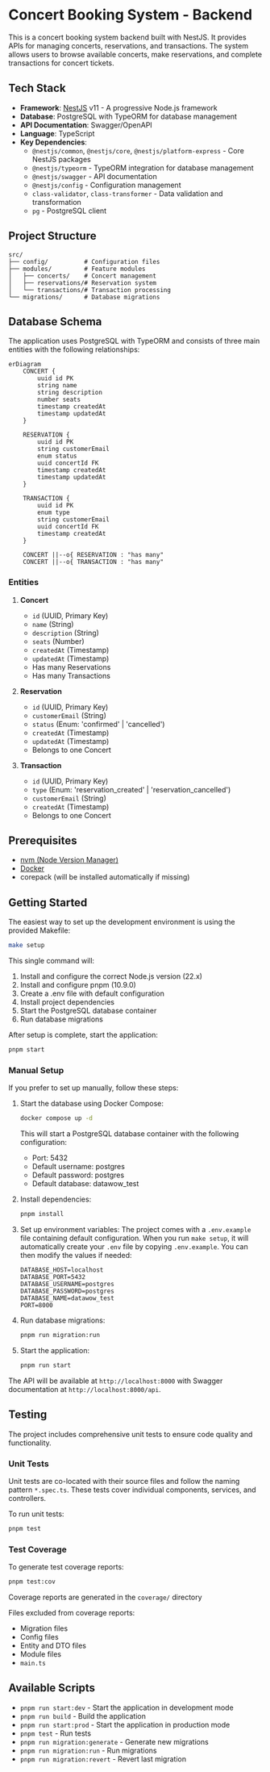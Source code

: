 # Concert Booking System - Backend

This is a concert booking system backend built with NestJS. It provides APIs for managing concerts, reservations, and transactions. The system allows users to browse available concerts, make reservations, and complete transactions for concert tickets.

## Tech Stack

- **Framework**: [NestJS](https://nestjs.com/) v11 - A progressive Node.js framework
- **Database**: PostgreSQL with TypeORM for database management
- **API Documentation**: Swagger/OpenAPI
- **Language**: TypeScript
- **Key Dependencies**:
  - `@nestjs/common`, `@nestjs/core`, `@nestjs/platform-express` - Core NestJS packages
  - `@nestjs/typeorm` - TypeORM integration for database management
  - `@nestjs/swagger` - API documentation
  - `@nestjs/config` - Configuration management
  - `class-validator`, `class-transformer` - Data validation and transformation
  - `pg` - PostgreSQL client

## Project Structure

```
src/
├── config/          # Configuration files
├── modules/         # Feature modules
│   ├── concerts/    # Concert management
│   ├── reservations/# Reservation system
│   └── transactions/# Transaction processing
└── migrations/      # Database migrations
```

## Database Schema

The application uses PostgreSQL with TypeORM and consists of three main entities with the following relationships:

```mermaid
erDiagram
    CONCERT {
        uuid id PK
        string name
        string description
        number seats
        timestamp createdAt
        timestamp updatedAt
    }

    RESERVATION {
        uuid id PK
        string customerEmail
        enum status
        uuid concertId FK
        timestamp createdAt
        timestamp updatedAt
    }

    TRANSACTION {
        uuid id PK
        enum type
        string customerEmail
        uuid concertId FK
        timestamp createdAt
    }

    CONCERT ||--o{ RESERVATION : "has many"
    CONCERT ||--o{ TRANSACTION : "has many"
```

### Entities

1. **Concert**

   - `id` (UUID, Primary Key)
   - `name` (String)
   - `description` (String)
   - `seats` (Number)
   - `createdAt` (Timestamp)
   - `updatedAt` (Timestamp)
   - Has many Reservations
   - Has many Transactions

2. **Reservation**

   - `id` (UUID, Primary Key)
   - `customerEmail` (String)
   - `status` (Enum: 'confirmed' | 'cancelled')
   - `createdAt` (Timestamp)
   - `updatedAt` (Timestamp)
   - Belongs to one Concert

3. **Transaction**
   - `id` (UUID, Primary Key)
   - `type` (Enum: 'reservation_created' | 'reservation_cancelled')
   - `customerEmail` (String)
   - `createdAt` (Timestamp)
   - Belongs to one Concert

## Prerequisites

- [nvm (Node Version Manager)](https://github.com/nvm-sh/nvm#installing-and-updating)
- [Docker](https://www.docker.com/get-started/)
- corepack (will be installed automatically if missing)

## Getting Started

The easiest way to set up the development environment is using the provided Makefile:

```bash
make setup
```

This single command will:

1. Install and configure the correct Node.js version (22.x)
2. Install and configure pnpm (10.9.0)
3. Create a .env file with default configuration
4. Install project dependencies
5. Start the PostgreSQL database container
6. Run database migrations

After setup is complete, start the application:

```bash
pnpm start
```

### Manual Setup

If you prefer to set up manually, follow these steps:

1. Start the database using Docker Compose:

   ```bash
   docker compose up -d
   ```

   This will start a PostgreSQL database container with the following configuration:

   - Port: 5432
   - Default username: postgres
   - Default password: postgres
   - Default database: datawow_test

2. Install dependencies:

   ```bash
   pnpm install
   ```

3. Set up environment variables:
   The project comes with a `.env.example` file containing default configuration. When you run `make setup`, it will automatically create your `.env` file by copying `.env.example`. You can then modify the values if needed:

   ```
   DATABASE_HOST=localhost
   DATABASE_PORT=5432
   DATABASE_USERNAME=postgres
   DATABASE_PASSWORD=postgres
   DATABASE_NAME=datawow_test
   PORT=8000
   ```

4. Run database migrations:

   ```bash
   pnpm run migration:run
   ```

5. Start the application:
   ```bash
   pnpm run start
   ```

The API will be available at `http://localhost:8000` with Swagger documentation at `http://localhost:8000/api`.

## Testing

The project includes comprehensive unit tests to ensure code quality and functionality.

### Unit Tests

Unit tests are co-located with their source files and follow the naming pattern `*.spec.ts`. These tests cover individual components, services, and controllers.

To run unit tests:

```bash
pnpm test
```

### Test Coverage

To generate test coverage reports:

```bash
pnpm test:cov
```

Coverage reports are generated in the `coverage/` directory

Files excluded from coverage reports:

- Migration files
- Config files
- Entity and DTO files
- Module files
- `main.ts`

## Available Scripts

- `pnpm run start:dev` - Start the application in development mode
- `pnpm run build` - Build the application
- `pnpm run start:prod` - Start the application in production mode
- `pnpm test` - Run tests
- `pnpm run migration:generate` - Generate new migrations
- `pnpm run migration:run` - Run migrations
- `pnpm run migration:revert` - Revert last migration
